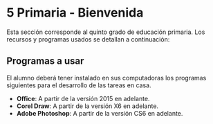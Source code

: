 # 5 Primaria - Bienvenida

Esta sección corresponde al quinto grado de educación primaria. Los recursos y programas usados se detallan a continuación:

## Programas a usar

El alumno deberá tener instalado en sus computadoras los programas siguientes para el desarrollo de las tareas en casa.

- **Office**: A partir de la versión 2015 en adelante.
- **Corel Draw**: A partir de la versión X6 en adelante.
- **Adobe Photoshop**: A partir de la versión CS6 en adelante.
